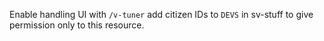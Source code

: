 Enable handling UI with `/v-tuner`
add citizen IDs to `DEVS` in sv-stuff to give permission only to this resource.
